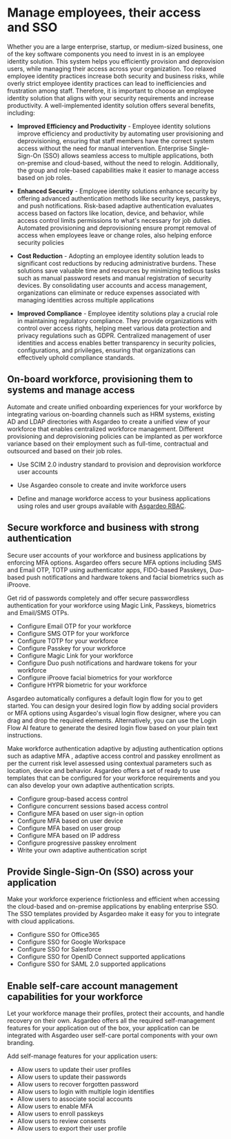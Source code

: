 # Manage employees, their access and SSO 

Whether you are a large enterprise, startup, or medium-sized business, one of the key software components you need to invest in is an employee identity solution. This system helps you efficiently provision and deprovision users, while managing their access across your organization. Too relaxed employee identity practices increase both security and business risks, while overly strict employee identity practices can lead to inefficiencies and frustration among staff. Therefore, it is important to choose an employee identity solution that aligns with your security requirements and increase productivity. A well-implemented identity solution offers several benefits, including:

- **Improved Efficiency and Productivity** - Employee identity solutions improve efficiency and productivity by automating user provisioning and deprovisioning, ensuring that staff members have the correct system access without the need for manual intervention. Enterprise Single-Sign-On (SSO) allows seamless access to multiple applications, both on-premise and cloud-based, without the need to relogin. Additionally, the group and role-based capabilities make it easier to manage access based on job roles.

- **Enhanced Security** - Employee identity solutions enhance security by offering advanced authentication methods like security keys, passkeys, and push notifications. Risk-based adaptive authentication evaluates access based on factors like location, device, and behavior, while access control limits permissions to what's necessary for job duties. Automated provisioning and deprovisioning ensure prompt removal of access when employees leave or change roles, also helping enforce security policies

- **Cost Reduction** - Adopting an employee identity solution leads to significant cost reductions by reducing administrative burdens. These solutions save valuable time and resources by minimizing tedious tasks such as manual password resets and manual registration of security devices. By consolidating user accounts and access management, organizations can eliminate or reduce expenses associated with managing identities across multiple applications

- **Improved Compliance** - Employee identity solutions play a crucial role in maintaining regulatory compliance. They provide organizations with control over access rights, helping meet various data protection and privacy regulations such as GDPR. Centralized management of user identities and access enables better transparency in security policies, configurations, and privileges, ensuring that organizations can effectively uphold compliance standards. 

## On-board workforce, provisioning them to systems and manage access  

Automate and create unified onboarding experiences for your workforce by integrating various on-boarding channels such as HRM systems, existing AD and LDAP directories with Asgardeo to create a unified view of your workforce that enables centralized workforce management. Different provisioning and deprovisioning policies can be implanted as per workforce variance based on their employment such as full-time, contractual and outsourced and based on their job roles.  
 
- Use SCIM 2.0 industry standard to provision and deprovision workforce user accounts 

- Use Asgardeo console to create and invite workforce users 

- Define and manage workforce access to your business applications using roles and user groups available with [Asgardeo RBAC]({{base_path}}/guides/authorization/api-authorization/api-authorization/).

## Secure workforce and business with strong authentication  

Secure user accounts of your workforce and business applications by enforcing MFA options. Asgardeo offers secure MFA options including SMS and Email OTP, TOTP using authenticator apps, FIDO-based Passkeys, Duo-based push notifications and hardware tokens and facial biometrics such as iProove.   

Get rid of passwords completely and offer secure passwordless authentication for your workforce using Magic Link, Passkeys, biometrics and Email/SMS OTPs. 

- Configure Email OTP for your workforce 
- Configure SMS OTP for your workforce
- Configure TOTP for your workforce 
- Configure Passkey for your workforce
- Configure Magic Link for your workforce 
- Configure Duo push notifications and hardware tokens for your workforce
- Configure iProove facial biometrics for your workforce 
- Configure HYPR biometric for your workforce
 
Asgardeo automatically configures a default login flow for you to get started. You can design your desired login flow by adding social providers or MFA options using Asgardeo's visual login flow designer, where you can drag and drop the required elements. Alternatively, you can use the Login Flow AI feature to generate the desired login flow based on your plain text instructions.
   
Make workforce authentication adaptive by adjusting authentication options such as adaptive MFA , adaptive access control and passkey enrollment as per the current risk level assessed using contextual parameters such as location, device and behavior. Asgardeo offers a set of ready to use templates that can be configured for your workforce requirements and you can also develop your own adaptive authentication scripts. 

- Configure group-based access control 
- Configure concurrent sessions based access control
- Configure MFA based on user sign-in option 
- Configure MFA based on user device 
- Configure MFA based on user group
- Configure MFA based on IP address 
- Configure progressive passkey enrolment  
- Write your own adaptive authentication script 

## Provide Single-Sign-On (SSO) across your application 

Make your workforce experience frictionless and efficient when accessing the cloud-based and on-premise applications by enabling enterprise SSO. The SSO templates provided by Asgardeo make it easy for you to integrate with cloud applications. 

- Configure SSO for Office365 
- Configure SSO for Google Workspace
- Configure SSO for Salesforce  
- Configure SSO for OpenID Connect supported applications 
- Configure SSO for SAML 2.0 supported applications 

## Enable self-care account management capabilities for your workforce  

Let your workforce manage their profiles, protect their accounts, and handle recovery on their own. Asgardeo offers all the required self-management features for your application out of the box, your application can be integrated with Asgardeo user self-care portal components with your own branding. 

Add self-manage features for your application users: 

- Allow users to update their user profiles
- Allow users to update their passwords 
- Allow users to recover forgotten password 
- Allow users to login with multiple login identifies 
- Allow users to associate social accounts 
- Allow users to enable MFA 
- Allow users to enroll passkeys 
- Allow users to review consents 
- Allow users to export their user profile